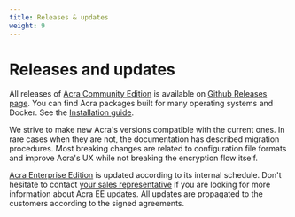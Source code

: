 ```yaml
---
title: Releases & updates
weight: 9
---
```


# Releases and updates

All releases of [Acra Community Edition](https://github.com/cossacklabs/acra/) is available on [Github Releases page](https://github.com/cossacklabs/acra/releases/tag/0.85.0). You can find Acra packages built for many operating systems and Docker. See the [Installation guide](/acra/getting-started/installing/).

We strive to make new Acra's versions compatible with the current ones. In rare cases when they are not, the documentation has described migration procedures. Most breaking changes are related to configuration file formats and improve Acra's UX while not breaking the encryption flow itself.

[Acra Enterprise Edition](/acra/enterprise-edition) is updated according to its internal schedule. Don't hesitate to contact [your sales representative](mailto:sales@cossacklabs.com) if you are looking for more information about Acra EE updates. All updates are propagated to the customers according to the signed agreements.
